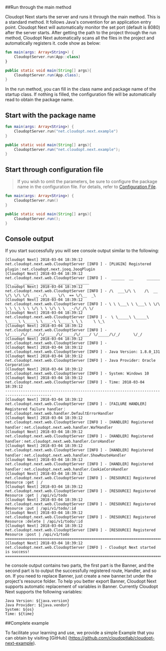 ﻿##Run through the main methodCloudopt Next starts the server and runs it through the main method. This is a standard method. It follows Java's convention for an application entry point. Cloudopt Next will automatically monitor the set port (default is 8080) after the server starts. After getting the path to the project through the run method, Cloudopt Next automatically scans all the files in the project and automatically registers it. code show as below:````kotlinfun main(args: Array<String>) {    CloudoptServer.run(App::class)}````````javapublic static void main(String[] args){    CloudoptServer.run(App.class);}````In the run method, you can fill in the class name and package name of the startup class. If nothing is filled, the configuration file will be automatically read to obtain the package name.## Start with the package name````kotlinfun main(args: Array<String>) {    CloudoptServer.run("net.cloudopt.next.example")}````````javapublic static void main(String[] args){    CloudoptServer.run("net.cloudopt.next.example");}````## Start through configuration file> If you wish to omit the parameters, be sure to configure the package name in the configuration file. For details, refer to [Configuration File](/config.md).````kotlinfun main(args: Array<String>) {    CloudoptServer.run()}````````javapublic static void main(String[] args){    CloudoptServer.run();}````## Console outputIf you start successfully you will see console output similar to the following:````shell[Cloudopt Next] 2018-03-04 18:39:12 net.cloudopt.next.web.CloudoptServer [INFO ] - [PLUGIN] Registered plugin：net.cloudopt.next.jooq.JooqPlugin[Cloudopt Next] 2018-03-04 18:39:12 net.cloudopt.next.web.CloudoptServer [INFO ] -  ______  __      ______  __  __  _____   ______  ______  ______[Cloudopt Next] 2018-03-04 18:39:12 net.cloudopt.next.web.CloudoptServer [INFO ] - /\  ___\/\ \    /\  __ \/\ \/\ \/\  __-./\  __ \/\  == \/\__  _\[Cloudopt Next] 2018-03-04 18:39:12 net.cloudopt.next.web.CloudoptServer [INFO ] - \ \ \___\ \ \___\ \ \/\ \ \ \_\ \ \ \/\ \ \ \/\ \ \  _-/\/_/\ \/[Cloudopt Next] 2018-03-04 18:39:12 net.cloudopt.next.web.CloudoptServer [INFO ] -  \ \_____\ \_____\ \_____\ \_____\ \____-\ \_____\ \_\     \ \_\[Cloudopt Next] 2018-03-04 18:39:12 net.cloudopt.next.web.CloudoptServer [INFO ] -   \/_____/\/_____/\/_____/\/_____/\/____/ \/_____/\/_/      \/_/[Cloudopt Next] 2018-03-04 18:39:12 net.cloudopt.next.web.CloudoptServer [INFO ] - [Cloudopt Next] 2018-03-04 18:39:12 net.cloudopt.next.web.CloudoptServer [INFO ] - Java Version: 1.8.0_131[Cloudopt Next] 2018-03-04 18:39:12 net.cloudopt.next.web.CloudoptServer [INFO ] - Java Provider: Oracle Corporation[Cloudopt Next] 2018-03-04 18:39:12 net.cloudopt.next.web.CloudoptServer [INFO ] - System: Windows 10[Cloudopt Next] 2018-03-04 18:39:12 net.cloudopt.next.web.CloudoptServer [INFO ] - Time: 2018-03-04 18:39:12-------------------------------------------------------------------------------------------[Cloudopt Next] 2018-03-04 18:39:12 net.cloudopt.next.web.CloudoptServer [INFO ] - [FAILURE HANDLER] Registered failure handler：net.cloudopt.next.web.handler.DefaultErrorHandler[Cloudopt Next] 2018-03-04 18:39:12 net.cloudopt.next.web.CloudoptServer [INFO ] - [HANDLER] Registered handler：net.cloudopt.next.web.handler.WafHandler[Cloudopt Next] 2018-03-04 18:39:12 net.cloudopt.next.web.CloudoptServer [INFO ] - [HANDLER] Registered handler：net.cloudopt.next.web.handler.CorsHandler[Cloudopt Next] 2018-03-04 18:39:12 net.cloudopt.next.web.CloudoptServer [INFO ] - [HANDLER] Registered handler：net.cloudopt.next.web.handler.ShowRouteHandler[Cloudopt Next] 2018-03-04 18:39:12 net.cloudopt.next.web.CloudoptServer [INFO ] - [HANDLER] Registered handler：net.cloudopt.next.web.handler.CookieCorsHandler[Cloudopt Next] 2018-03-04 18:39:12 net.cloudopt.next.web.CloudoptServer [INFO ] - [RESOURCE] Registered Resource :get | /[Cloudopt Next] 2018-03-04 18:39:12 net.cloudopt.next.web.CloudoptServer [INFO ] - [RESOURCE] Registered Resource :get | /api/v1/todo[Cloudopt Next] 2018-03-04 18:39:12 net.cloudopt.next.web.CloudoptServer [INFO ] - [RESOURCE] Registered Resource :put | /api/v1/todo/:id[Cloudopt Next] 2018-03-04 18:39:12 net.cloudopt.next.web.CloudoptServer [INFO ] - [RESOURCE] Registered Resource :delete | /api/v1/todo/:id[Cloudopt Next] 2018-03-04 18:39:12 net.cloudopt.next.web.CloudoptServer [INFO ] - [RESOURCE] Registered Resource :post | /api/v1/todo==========================================================================================================[Cloudopt Next] 2018-03-04 18:39:12 net.cloudopt.next.web.CloudoptServer [INFO ] - Cloudopt Next started is success!==========================================================================================================````he console output contains two parts, the first part is the Banner, and the second part is to output the successfully registered route, Handler, and so on. If you need to replace Banner, just create a new banner.txt under the project's resource folder. To help you better export Banner, Cloudopt Next supports automatic replacement of variables in Banner. Currently Cloudopt Next supports the following variables:````shellJava Version: ${java.version}Java Provider: ${java.vendor}System: ${os}Time: ${time}````##Complete exampleTo facilitate your learning and use, we provide a simple Example that you can obtain by visiting [GitHub] (https://github.com/cloudoptlab/cloudopt-next-example).